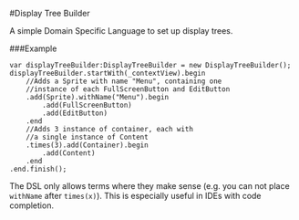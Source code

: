 

#Display Tree Builder

A simple Domain Specific Language to set up display trees. 

###Example

    var displayTreeBuilder:DisplayTreeBuilder = new DisplayTreeBuilder();
    displayTreeBuilder.startWith(_contextView).begin
    	//Adds a Sprite with name "Menu", containing one
    	//instance of each FullScreenButton and EditButton
    	.add(Sprite).withName("Menu").begin
    		.add(FullScreenButton)
    		.add(EditButton)
    	.end
    	//Adds 3 instance of container, each with
    	//a single instance of Content
    	.times(3).add(Container).begin
    		.add(Content)
    	.end
    .end.finish();
    
The DSL only allows terms where they make sense (e.g. you can not place
`withName` after `times(x)`). This is especially useful in IDEs with 
code completion.